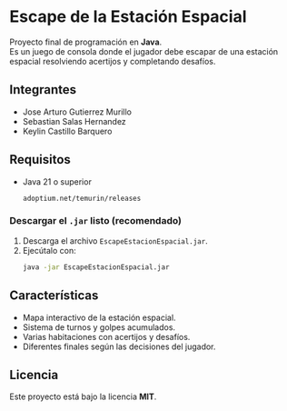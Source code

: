 # Escape de la Estación Espacial

Proyecto final de programación en **Java**.  
Es un juego de consola donde el jugador debe escapar de una estación espacial resolviendo acertijos y completando desafíos.

## Integrantes
- Jose Arturo Gutierrez Murillo  
- Sebastian Salas Hernandez  
- Keylin Castillo Barquero  

## Requisitos
- Java 21 o superior
  ```
  adoptium.net/temurin/releases

### Descargar el `.jar` listo (recomendado) 
1. Descarga el archivo `EscapeEstacionEspacial.jar`.  
2. Ejecútalo con:
   ```bash
   java -jar EscapeEstacionEspacial.jar

## Características
- Mapa interactivo de la estación espacial.  
- Sistema de turnos y golpes acumulados.  
- Varias habitaciones con acertijos y desafíos.  
- Diferentes finales según las decisiones del jugador.  

## Licencia
Este proyecto está bajo la licencia **MIT**.


